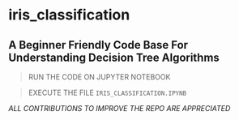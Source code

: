 # iris_classification

## A Beginner Friendly Code Base For Understanding Decision Tree Algorithms
>RUN THE CODE ON JUPYTER NOTEBOOK

>EXECUTE THE FILE ```IRIS_CLASSIFICATION.IPYNB```


*ALL CONTRIBUTIONS TO IMPROVE THE REPO ARE APPRECIATED*
